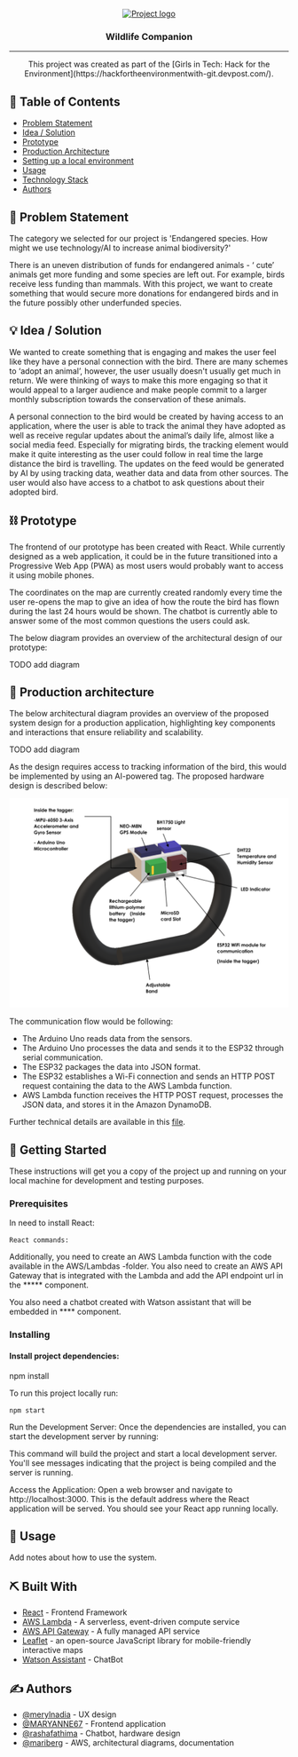 <p align="center">
  <a href="" rel="noopener">
 <img src="https://i.imgur.com/AZ2iWek.png" alt="Project logo"></a>
</p>
<h3 align="center">Wildlife Companion</h3>

<div align="center">

</div>

---

<p align="center"> This project was created as part of the [Girls in Tech: Hack for the Environment](https://hackfortheenvironmentwith-git.devpost.com/).

</p>

## 📝 Table of Contents
- [Problem Statement](#problem_statement)
- [Idea / Solution](#idea)
- [Prototype](#prototype)
- [Production Architecture](#future_scope)
- [Setting up a local environment](#getting_started)
- [Usage](#usage)
- [Technology Stack](#tech_stack)
- [Authors](#authors)

## 🧐 Problem Statement <a name = "problem_statement"></a>
The category we selected for our project is 'Endangered species. How might we use technology/AI to increase animal biodiversity?'

There is an uneven distribution of funds for endangered animals - ‘ cute’ animals get more funding and some species are left out. For example, birds receive less funding than mammals. With this project, we want to create something that would secure more donations for endangered birds and in the future possibly other underfunded species.
 

## 💡 Idea / Solution <a name = "idea"></a>
We wanted to create something that is engaging and makes the user feel like they have a personal connection with the bird. There are many schemes to ‘adopt an animal’, however, the user usually doesn't usually get much in return. We were thinking of ways to make this more engaging so that it would appeal to a larger audience and make people commit to a larger monthly subscription towards the conservation of these animals.

A personal connection to the bird would be created by having access to an application, where the user is able to track the animal they have adopted as well as receive regular updates about the animal’s daily life, almost like a social media feed. Especially for migrating birds, the tracking element would make it quite interesting as the user could follow in real time the large distance the bird is travelling. The updates on the feed would be generated by AI by using tracking data, weather data and data from other sources. The user would also have access to a chatbot to ask questions about their adopted bird. 

## ⛓️ Prototype <a name = "prototype"></a>
The frontend of our prototype has been created with React. While currently designed as a web application, it could be in the future transitioned into a Progressive Web App (PWA) as most users would probably want to access it using mobile phones.

The coordinates on the map are currently created randomly every time the user re-opens the map to give an idea of how the route the bird has flown during the last 24 hours would be shown. The chatbot is currently able to answer some of the most common questions the users could ask.

The below diagram provides an overview of the architectural design of our prototype:

TODO add diagram

## 🚀 Production architecture <a name = "future_scope"></a>
The below architectural diagram provides an overview of the proposed system design for a production application, highlighting key components and interactions that ensure reliability and scalability. 

TODO add diagram

As the design requires access to tracking information of the bird, this would be implemented by using an AI-powered tag. The proposed hardware design is described below:

![hardware design](./assets/hardware_design.png)

The communication flow would be following:

- The Arduino Uno reads data from the sensors.
- The Arduino Uno processes the data and sends it to the ESP32 through serial communication.
- The ESP32 packages the data into JSON format.
- The ESP32 establishes a Wi-Fi connection and sends an HTTP POST request containing the data to the AWS Lambda function.
- AWS Lambda function receives the HTTP POST request, processes the JSON data, and stores it in the Amazon DynamoDB.

Further technical details are available in this [file](./assets/AITaggerPrototypeDesign.md).


## 🏁 Getting Started <a name = "getting_started"></a>
These instructions will get you a copy of the project up and running on your local machine for development 
and testing purposes. 

### Prerequisites

In need to install React:

```
React commands:
```

Additionally, you need to create an AWS Lambda function with the code available in the AWS/Lambdas -folder. You also need to create an AWS API Gateway that is integrated with the Lambda and add the API endpoint url in the ***** component.

You also need a chatbot created with Watson assistant that will be embedded in **** component. 

### Installing

#### Install project dependencies:
npm install

To run this project locally run:

```
npm start
```

Run the Development Server: Once the dependencies are installed, you can start the development server by running:

This command will build the project and start a local development server. You'll see messages indicating that the project is being compiled and the server is running.

Access the Application: Open a web browser and navigate to http://localhost:3000. This is the default address where the React application will be served. You should see your React app running locally.

## 🎈 Usage <a name="usage"></a>
Add notes about how to use the system.

## ⛏️ Built With <a name = "tech_stack"></a>
- [React](https://www.react.dev/) - Frontend Framework
- [AWS Lambda](https://aws.amazon.com/lambda/) - A serverless, event-driven compute service
- [AWS API Gateway](https://aws.amazon.com/api-gateway/) - A fully managed API service
- [Leaflet](https://leafletjs.com//) - an open-source JavaScript library for mobile-friendly interactive maps
- [Watson Assistant](https://www.ibm.com/products/watson-assistant/) - ChatBot

## ✍️ Authors <a name = "authors"></a>
- [@merylnadia](https://github.com/merylnadia) - UX design
- [@MARYANNE67](https://github.com/MARYANNE67) - Frontend application
- [@rashafathima](https://github.com/rashafathima) - Chatbot, hardware design
- [@mariberg](https://github.com/mariberg) - AWS, architectural diagrams, documentation
